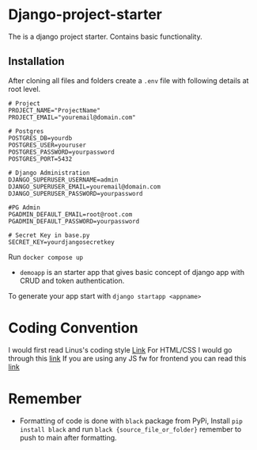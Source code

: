 # Django-project-starter

The is a django project starter. Contains basic functionality. 

## Installation

After cloning all files and folders create a `.env` file with following details at root level.
```
# Project
PROJECT_NAME="ProjectName"
PROJECT_EMAIL="youremail@domain.com"

# Postgres
POSTGRES_DB=yourdb
POSTGRES_USER=youruser
POSTGRES_PASSWORD=yourpassword
POSTGRES_PORT=5432

# Django Administration
DJANGO_SUPERUSER_USERNAME=admin
DJANGO_SUPERUSER_EMAIL=youremail@domain.com
DJANGO_SUPERUSER_PASSWORD=yourpassword

#PG Admin
PGADMIN_DEFAULT_EMAIL=root@root.com
PGADMIN_DEFAULT_PASSWORD=yourpassword

# Secret Key in base.py
SECRET_KEY=yourdjangosecretkey
```

Run `docker compose up`


- `demoapp` is an starter app that gives basic concept of django app with CRUD and token authentication.

To generate your app start with `django startapp <appname>`


# Coding Convention
I would first read Linus's coding style [Link](chrome-extension://efaidnbmnnnibpcajpcglclefindmkaj/https://slurm.schedmd.com/coding_style.pdf)
For HTML/CSS I would go through this [link](https://google.github.io/styleguide/htmlcssguide.html#Background)
If you are using any JS fw for frontend you can read this [link](https://github.com/ryanmcdermott/clean-code-javascript)

# Remember
- Formatting of code is done with `black` package from PyPi, Install `pip install black` and run `black {source_file_or_folder}` remember to push to main after formatting. 
